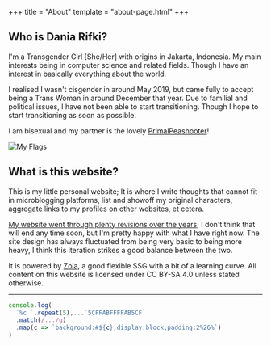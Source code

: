 +++
title = "About"
template = "about-page.html"
+++

## Who is Dania Rifki?

I'm a Transgender Girl [She/Her] with origins in Jakarta, Indonesia. My main interests being in computer science and related fields. Though I have an interest in basically everything about the world.

I realised I wasn't cisgender in around May 2019, but came fully to accept being a Trans Woman in around December that year. Due to familial and political issues, I have not been able to start transitioning. Though I hope to start transitioning as soon as possible.

I am bisexual and my partner is the lovely [PrimalPeashooter](https://primalpeashooter.github.io/)!

![My Flags](/images/flags.png)

## What is this website?

This is my little personal website; It is where I write thoughts that cannot fit in microblogging platforms, list and showoff my original characters, aggregate links to my profiles on other websites, et cetera.

[My website went through plenty revisions over the years](https://github.com/Kaleidosium/Kaleidosium.github.io/commits/main); I don't think that will end any time soon, but I'm pretty happy with what I have right now. The site design has always fluctuated from being very basic to being more heavy, I think this iteration strikes a good balance between the two.

It is powered by [Zola](https://www.getzola.org/), a good flexible SSG with a bit of a learning curve. All content on this website is licensed under CC BY-SA 4.0 unless stated otherwise.

---

```js
console.log(
  `%c `.repeat(5),...`5CFFABFFFFAB5CF`
  .match(/.../g)
  .map(c => `background:#${c};display:block;padding:2%26%`)
)
```
